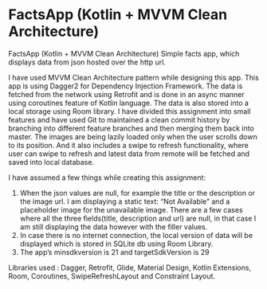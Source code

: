 # FactsApp (Kotlin + MVVM Clean Architecture)

FactsApp (Kotlin + MVVM Clean Architecture)
Simple facts app, which displays data from json hosted over the http url.

I have used MVVM Clean Architecture pattern while designing this app. This app is using Dagger2 for Dependency Injection Framework. The data is fetched from the network using Retrofit and is done in an async manner using coroutines feature of Kotlin language. The data is also stored into a local storage using Room library. I have divided this assignment into small features and have used Git to maintained a clean commit history by branching into different feature branches and then merging them back into master. The images are being lazily loaded only when the user scrolls down to its position. And it also includes a swipe to refresh functionality, where user can swipe to refresh and latest data from remote will be fetched and saved into local database.
 
I have assumed a few things while creating this assignment:
1. When the json values are null, for example the title or the description or the image url. I am displaying a static text: “Not Available” and a placeholder image for the unavailable image. There are a few cases where all the three fields(title, description and url) are null, in that case I am still displaying the data however with the filler values.
2. In case there is no internet connection, the local version of data will be displayed which is stored in SQLite db using Room Library.
2. The app’s minsdkversion is 21 and targetSdkVersion is 29
 
Libraries used : Dagger, Retrofit, Glide, Material Design, Kotlin Extensions, Room, Coroutines, SwipeRefreshLayout and  Constraint Layout.
 
